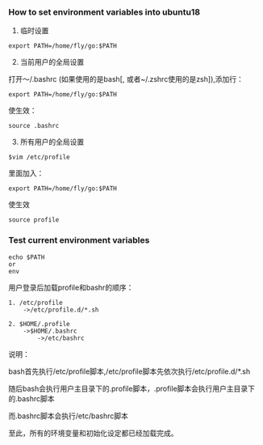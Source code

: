 ### How to set environment variables into ubuntu18

1. 临时设置

```
export PATH=/home/fly/go:$PATH
```

2. 当前用户的全局设置

打开～/.bashrc (如果使用的是bash[, 或者~/.zshrc使用的是zsh]),添加行：

```
export PATH=/home/fly/go:$PATH
```

使生效：

```
source .bashrc
```

3. 所有用户的全局设置

```
$vim /etc/profile
```

里面加入：

```
export PATH=/home/fly/go:$PATH
```

使生效

```
source profile
```

### Test current environment variables

```
echo $PATH
or
env
```

用户登录后加载profile和bashr的顺序：

```
1. /etc/profile
    ->/etc/profile.d/*.sh

2. $HOME/.profile
    ->$HOME/.bashrc
        ->/etc/bashrc
```

说明：

bash首先执行/etc/profile脚本,/etc/profile脚本先依次执行/etc/profile.d/*.sh

随后bash会执行用户主目录下的.profile脚本，.profile脚本会执行用户主目录下的.bashrc脚本

而.bashrc脚本会执行/etc/bashrc脚本

至此，所有的环境变量和初始化设定都已经加载完成。